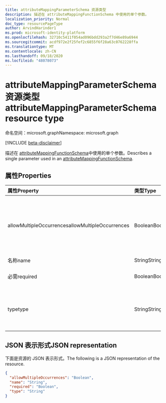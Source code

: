 ```yaml
---
title: attributeMappingParameterSchema 资源类型
description: 描述在 attributeMappingFunctionSchema 中使用的单个参数。
localization_priority: Normal
doc_type: resourcePageType
author: ArvindHarinder1
ms.prod: microsoft-identity-platform
ms.openlocfilehash: 32710c5411f054ad096bdd293a2f7d46e89a6944
ms.sourcegitcommit: acdf972e2f25fef2c6855f6f28a63c0762228ffa
ms.translationtype: MT
ms.contentlocale: zh-CN
ms.lasthandoff: 09/18/2020
ms.locfileid: "48078073"
---
```

# <a name="attributemappingparameterschema-resource-type"></a><span data-ttu-id="11c4e-103">attributeMappingParameterSchema 资源类型</span><span class="sxs-lookup"><span data-stu-id="11c4e-103">attributeMappingParameterSchema resource type</span></span>

<span data-ttu-id="11c4e-104">命名空间：microsoft.graph</span><span class="sxs-lookup"><span data-stu-id="11c4e-104">Namespace: microsoft.graph</span></span>

[!INCLUDE [beta-disclaimer](../../includes/beta-disclaimer.md)]

<span data-ttu-id="11c4e-105">描述在 [attributeMappingFunctionSchema](../resources/synchronization-attributemappingfunctionschema.md)中使用的单个参数。</span><span class="sxs-lookup"><span data-stu-id="11c4e-105">Describes a single parameter used in an [attributeMappingFunctionSchema](../resources/synchronization-attributemappingfunctionschema.md).</span></span>

## <a name="properties"></a><span data-ttu-id="11c4e-106">属性</span><span class="sxs-lookup"><span data-stu-id="11c4e-106">Properties</span></span>

| <span data-ttu-id="11c4e-107">属性</span><span class="sxs-lookup"><span data-stu-id="11c4e-107">Property</span></span>                   | <span data-ttu-id="11c4e-108">类型</span><span class="sxs-lookup"><span data-stu-id="11c4e-108">Type</span></span>                      | <span data-ttu-id="11c4e-109">说明</span><span class="sxs-lookup"><span data-stu-id="11c4e-109">Description</span></span>    |
|:---------------------------|:-------------------------|:---------------|
|<span data-ttu-id="11c4e-110">allowMultipleOccurrences</span><span class="sxs-lookup"><span data-stu-id="11c4e-110">allowMultipleOccurrences</span></span>    |<span data-ttu-id="11c4e-111">Boolean</span><span class="sxs-lookup"><span data-stu-id="11c4e-111">Boolean</span></span>                   |<span data-ttu-id="11c4e-112">可以多次提供给定参数 (例如，函数中的多个输入字符串 `Concatenate(string,string,...)`) 。</span><span class="sxs-lookup"><span data-stu-id="11c4e-112">The given parameter can be provided multiple times (for example, multiple input strings in the `Concatenate(string,string,...)` function).</span></span> |
|<span data-ttu-id="11c4e-113">名称</span><span class="sxs-lookup"><span data-stu-id="11c4e-113">name</span></span>                        |<span data-ttu-id="11c4e-114">String</span><span class="sxs-lookup"><span data-stu-id="11c4e-114">String</span></span>                    |<span data-ttu-id="11c4e-115">参数名称。</span><span class="sxs-lookup"><span data-stu-id="11c4e-115">Parameter name.</span></span> |
|<span data-ttu-id="11c4e-116">必需</span><span class="sxs-lookup"><span data-stu-id="11c4e-116">required</span></span>                    |<span data-ttu-id="11c4e-117">Boolean</span><span class="sxs-lookup"><span data-stu-id="11c4e-117">Boolean</span></span>                   |<span data-ttu-id="11c4e-118">`true` 如果参数是必需的;否则为 `false` 。</span><span class="sxs-lookup"><span data-stu-id="11c4e-118">`true` if the parameter is required; otherwise `false`.</span></span> |
|<span data-ttu-id="11c4e-119">type</span><span class="sxs-lookup"><span data-stu-id="11c4e-119">type</span></span>                        |<span data-ttu-id="11c4e-120">String</span><span class="sxs-lookup"><span data-stu-id="11c4e-120">String</span></span>                    |<span data-ttu-id="11c4e-121">可取值为：`Boolean`、`Binary`、`Reference`、`Integer` 或 `String`。</span><span class="sxs-lookup"><span data-stu-id="11c4e-121">Possible values are: `Boolean`, `Binary`, `Reference`, `Integer`, `String`.</span></span> <span data-ttu-id="11c4e-122">默认值为 `String`。</span><span class="sxs-lookup"><span data-stu-id="11c4e-122">Default is `String`.</span></span>|

## <a name="json-representation"></a><span data-ttu-id="11c4e-123">JSON 表示形式</span><span class="sxs-lookup"><span data-stu-id="11c4e-123">JSON representation</span></span>

<span data-ttu-id="11c4e-124">下面是资源的 JSON 表示形式。</span><span class="sxs-lookup"><span data-stu-id="11c4e-124">The following is a JSON representation of the resource.</span></span>

<!-- {
  "blockType": "resource",
  "optionalProperties": [

  ],
  "@odata.type": "microsoft.graph.attributeMappingParameterSchema"
}-->

```json
{
  "allowMultipleOccurrences": "Boolean",
  "name": "String",
  "required": "Boolean",
  "type": "String"
}

```

<!-- uuid: 8fcb5dbc-d5aa-4681-8e31-b001d5168d79
2015-10-25 14:57:30 UTC -->
<!--
{
  "type": "#page.annotation",
  "description": "attributeMappingParameterSchema resource",
  "keywords": "",
  "section": "documentation",
  "tocPath": "",
  "suppressions": []
}
-->


